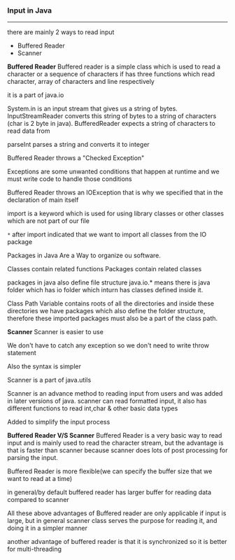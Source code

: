 ### **Input in Java**
---

there are mainly 2 ways to read input
- Buffered Reader
- Scanner

**Buffered Reader**
Buffered reader is a simple class which is used to read a character or a sequence of characters
if has three functions which read character, array of characters and line respectively

it is a part of java.io

System.in is an input stream that gives us a string of bytes.
InputStreamReader converts this string of bytes to a string of characters (char is 2 byte in java).
BufferedReader expects a string of characters to read data from

parseInt parses a string and converts it to integer

Buffered Reader throws a "Checked Exception"

Exceptions are some unwanted conditions that happen at runtime and we must write code to handle those conditions

Buffered Reader throws an IOException that is why we specified that in the declaration of main itself

import is a keyword which is used for using library classes or other classes which are not part of our file

`*` after import indicated that we want to import all classes from the IO package

Packages in Java Are a Way to organize ou software. 

Classes contain related functions
Packages contain related classes

packages in java also define file structure java.io.* means there is java folder which has io folder which inturn has classes defined inside it.

Class Path Variable contains roots of all the directories and inside these directories we have packages which also define the folder structure, therefore these imported packages must also be a part of the class path.


**Scanner**
Scanner is easier to use

We don't have to catch any exception so we don't need to write throw statement

Also the syntax is simpler

Scanner is a part of java.utils

Scanner is an advance method to reading input from users and was added in later versions of java.
scanner can read formatted input, it also has different functions to read int,char & other basic data types

Added to simplify the input process

**Buffered Reader V/S Scanner**
Buffered Reader is a very basic way to read input and is mainly used to read the character stream, but the advantage is that is faster than scanner because scanner does lots of post processing for parsing the input.

Buffered Reader is more flexible(we can specify the buffer size that we want to read at a time)

in general/by default buffered reader has larger buffer for reading data compared to scanner

All these above advantages of Buffered reader are only applicable if input is large, but in general scanner class serves the purpose for reading it, and doing it in a simpler manner

another advantage of buffered reader is that it is synchronized so it is better for multi-threading